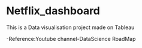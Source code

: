 # Netflix_dashboard
This is a Data visualisation project made on Tableau

-Reference:Youtube channel-DataScience RoadMap
